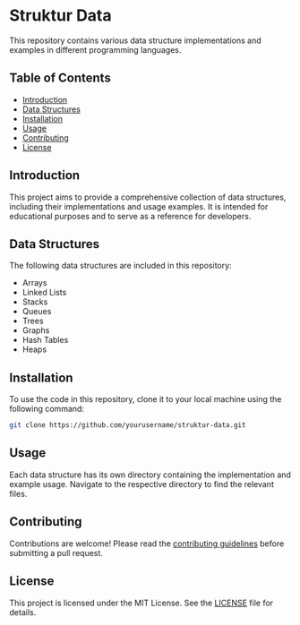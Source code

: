 # Struktur Data

This repository contains various data structure implementations and examples in different programming languages.

## Table of Contents

- [Introduction](#introduction)
- [Data Structures](#data-structures)
- [Installation](#installation)
- [Usage](#usage)
- [Contributing](#contributing)
- [License](#license)

## Introduction

This project aims to provide a comprehensive collection of data structures, including their implementations and usage examples. It is intended for educational purposes and to serve as a reference for developers.

## Data Structures

The following data structures are included in this repository:

- Arrays
- Linked Lists
- Stacks
- Queues
- Trees
- Graphs
- Hash Tables
- Heaps

## Installation

To use the code in this repository, clone it to your local machine using the following command:

```sh
git clone https://github.com/yourusername/struktur-data.git
```

## Usage

Each data structure has its own directory containing the implementation and example usage. Navigate to the respective directory to find the relevant files.

## Contributing

Contributions are welcome! Please read the [contributing guidelines](CONTRIBUTING.md) before submitting a pull request.

## License

This project is licensed under the MIT License. See the [LICENSE](LICENSE) file for details.
